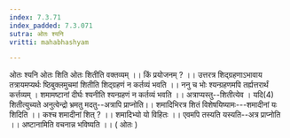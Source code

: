 ```yaml
---
index: 7.3.71
index_padded: 7.3.071
sutra: ओतः श्यनि
vritti: mahabhashyam

---
```

 ओतः श्यनि ओतः शिति ओतः शितीति वक्तव्यम् ।। किं प्रयोजनम् ? ।। उत्तरत्र शिद्ग्रहणाऽभावाय तत्रायमप्यर्थः ष्ठिबुक्लमुचमां शितीति शिद्ग्रहणं न कर्तव्यं भवति ।। ननु च भोः श्यन्ग्रहणमपि तर्ह्यत्तरार्थं कर्त्तव्यम् । शमामष्टानां दीर्घः श्यनीति श्यन्ग्रहणं न कर्तव्यं भवति ।। अत्राप्यस्तु--शितीत्येव । यदि(4) शितीत्युच्यते अनुत्वेन्द्रो भ्रमतु मदतु--अत्रापि प्राप्नोति।। शमादिभिरत्र शितं विशेषयिष्यामः---शमादीनां यः शिदिति ।। कश्च शमादीनां शित् ? ।। शमादिभ्यो यो विहितः ।। एवमपि तस्यति यस्यति--अत्र प्राप्नोति ।। अष्टानामिति वचनान्न भविष्यति ।। ( ओतः ) 